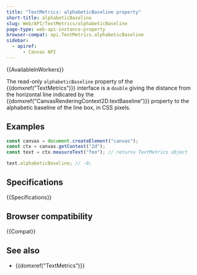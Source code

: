 ```yaml
---
title: "TextMetrics: alphabeticBaseline property"
short-title: alphabeticBaseline
slug: Web/API/TextMetrics/alphabeticBaseline
page-type: web-api-instance-property
browser-compat: api.TextMetrics.alphabeticBaseline
sidebar:
  - apiref:
      - Canvas API
---
```


{{AvailableInWorkers}}

The read-only `alphabeticBaseline` property of the {{domxref("TextMetrics")}} interface is a `double` giving the distance from the horizontal line indicated by the {{domxref("CanvasRenderingContext2D.textBaseline")}} property to the alphabetic baseline of the line box, in CSS pixels.

## Examples

```js
const canvas = document.createElement("canvas");
const ctx = canvas.getContext("2d");
const text = ctx.measureText("foo"); // returns TextMetrics object

text.alphabeticBaseline; // -0;
```

## Specifications

{{Specifications}}

## Browser compatibility

{{Compat}}

## See also

- {{domxref("TextMetrics")}}
